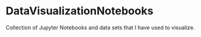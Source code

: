 # DataVisualizationNotebooks
Collection of Jupyter Notebooks and data sets that I have used to visualize.
